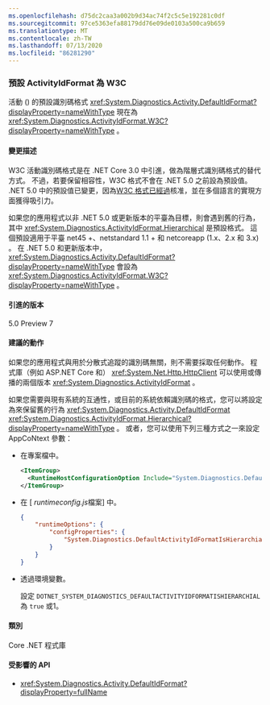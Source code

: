 ```yaml
---
ms.openlocfilehash: d75dc2caa3a002b9d34ac74f2c5c5e192281c0df
ms.sourcegitcommit: 97ce5363efa88179dd76e09de0103a500ca9b659
ms.translationtype: MT
ms.contentlocale: zh-TW
ms.lasthandoff: 07/13/2020
ms.locfileid: "86281290"
---
```

### <a name="default-activityidformat-is-w3c"></a>預設 ActivityIdFormat 為 W3C

活動 () 的預設識別碼格式 <xref:System.Diagnostics.Activity.DefaultIdFormat?displayProperty=nameWithType> 現在為 <xref:System.Diagnostics.ActivityIdFormat.W3C?displayProperty=nameWithType> 。

#### <a name="change-description"></a>變更描述

W3C 活動識別碼格式是在 .NET Core 3.0 中引進，做為階層式識別碼格式的替代方式。 不過，若要保留相容性，W3C 格式不會在 .NET 5.0 之前設為預設值。 .NET 5.0 中的預設值已變更，因為[W3C 格式已經過](https://www.w3.org/TR/trace-context/)核准，並在多個語言的實現方面獲得吸引力。

如果您的應用程式以非 .NET 5.0 或更新版本的平臺為目標，則會遇到舊的行為，其中 <xref:System.Diagnostics.ActivityIdFormat.Hierarchical> 是預設格式。 這個預設適用于平臺 net45 +、netstandard 1.1 + 和 netcoreapp (1.x、2.x 和 3.x) 。 在 .NET 5.0 和更新版本中， <xref:System.Diagnostics.Activity.DefaultIdFormat?displayProperty=nameWithType> 會設為 <xref:System.Diagnostics.ActivityIdFormat.W3C?displayProperty=nameWithType> 。

#### <a name="version-introduced"></a>引進的版本

5.0 Preview 7

#### <a name="recommended-action"></a>建議的動作

如果您的應用程式與用於分散式追蹤的識別碼無關，則不需要採取任何動作。 程式庫（例如 ASP.NET Core 和） <xref:System.Net.Http.HttpClient> 可以使用或傳播的兩個版本 <xref:System.Diagnostics.ActivityIdFormat> 。

如果您需要與現有系統的互通性，或目前的系統依賴識別碼的格式，您可以將設定為來保留舊的行為 <xref:System.Diagnostics.Activity.DefaultIdFormat> <xref:System.Diagnostics.ActivityIdFormat.Hierarchical?displayProperty=nameWithType> 。 或者，您可以使用下列三種方式之一來設定 AppCoNtext 參數：

- 在專案檔中。

  ```xml
  <ItemGroup>
    <RuntimeHostConfigurationOption Include="System.Diagnostics.DefaultActivityIdFormatIsHierarchial" Value="true" />
  </ItemGroup>
  ```

- 在 [ *runtimeconfig.js*檔案] 中。

  ```json
  {
      "runtimeOptions": {
          "configProperties": {
              "System.Diagnostics.DefaultActivityIdFormatIsHierarchial": true
          }
      }
  }
  ```

- 透過環境變數。

  設定 `DOTNET_SYSTEM_DIAGNOSTICS_DEFAULTACTIVITYIDFORMATISHIERARCHIAL` 為 `true` 或1。

#### <a name="category"></a>類別

Core .NET 程式庫

#### <a name="affected-apis"></a>受影響的 API

- <xref:System.Diagnostics.Activity.DefaultIdFormat?displayProperty=fullName>

<!--

#### Affected APIs

- `P:System.Diagnostics.Activity.DefaultIdFormat`

-->
